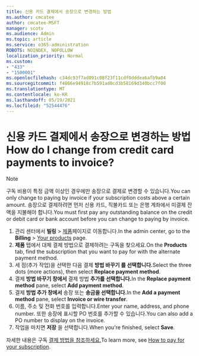```yaml
---
title: 신용 카드 결제에서 송장으로 변경하는 방법
ms.author: cmcatee
author: cmcatee-MSFT
manager: scotv
ms.audience: Admin
ms.topic: article
ms.service: o365-administration
ROBOTS: NOINDEX, NOFOLLOW
localization_priority: Normal
ms.custom:
- "433"
- "1500001"
ms.openlocfilehash: c34dc93f7ad091c08f23f11cdf0dddea6afb9a04
ms.sourcegitcommit: f4866e94918c7b591ad0cd3b58169d340bcc7f00
ms.translationtype: MT
ms.contentlocale: ko-KR
ms.lasthandoff: 05/19/2021
ms.locfileid: "52544476"
---
```

# <a name="how-do-i-change-from-credit-card-payments-to-invoice"></a><span data-ttu-id="8f9fd-102">신용 카드 결제에서 송장으로 변경하는 방법</span><span class="sxs-lookup"><span data-stu-id="8f9fd-102">How do I change from credit card payments to invoice?</span></span>

> [!NOTE]
> <span data-ttu-id="8f9fd-103">구독 비용이 특정 금액 이상인 경우에만 송장으로 결제로 변경할 수 있습니다.</span><span class="sxs-lookup"><span data-stu-id="8f9fd-103">You can only change to paying by invoice if your subscription costs above a certain amount.</span></span> <span data-ttu-id="8f9fd-104">송장으로 결제하려면 먼저 신용 카드, 직불카드 또는 은행 계좌에서 미결제 잔액을 지불해야 합니다.</span><span class="sxs-lookup"><span data-stu-id="8f9fd-104">You must first pay any outstanding balance on the credit or debit card or bank account before you can change to paying by invoice.</span></span>

1. <span data-ttu-id="8f9fd-105">관리 센터에서 **빌링** > [제품](https://go.microsoft.com/fwlink/p/?linkid=842054)페이지로 이동합니다.</span><span class="sxs-lookup"><span data-stu-id="8f9fd-105">In the admin center, go to the **Billing** > [Your products](https://go.microsoft.com/fwlink/p/?linkid=842054) page.</span></span>
2. <span data-ttu-id="8f9fd-106">**제품** 탭에서 대체 결제 방법으로 결제하려는 구독을 찾으세요.</span><span class="sxs-lookup"><span data-stu-id="8f9fd-106">On the **Products** tab, find the subscription that you want to pay for with the alternate payment method.</span></span>
3. <span data-ttu-id="8f9fd-107">세 점(추가 작업)을 선택한 다음 결제 **방법 바꾸기 를 선택합니다.**</span><span class="sxs-lookup"><span data-stu-id="8f9fd-107">Select the three dots (more actions), then select **Replace payment method**.</span></span>
4. <span data-ttu-id="8f9fd-108">결제 **방법 바꾸기 창에서** 결제 방법 **추가를 선택합니다.**</span><span class="sxs-lookup"><span data-stu-id="8f9fd-108">In the **Replace payment method** pane, select **Add payment method**.</span></span>
5. <span data-ttu-id="8f9fd-109">결제 **방법 추가 창에서** 송장 또는 **송금을 선택합니다.**</span><span class="sxs-lookup"><span data-stu-id="8f9fd-109">In the **Add a payment method** pane, select **Invoice or wire transfer**.</span></span>
6. <span data-ttu-id="8f9fd-110">이름, 주소 및 전화 번호를 입력합니다.</span><span class="sxs-lookup"><span data-stu-id="8f9fd-110">Enter your name, address, and phone number.</span></span> <span data-ttu-id="8f9fd-111">또한 송장에 표시할 PO 번호를 추가할 수 있습니다.</span><span class="sxs-lookup"><span data-stu-id="8f9fd-111">You can also add a PO number to display on the invoice.</span></span>
7. <span data-ttu-id="8f9fd-112">작업을 마치면 **저장** 을 선택합니다.</span><span class="sxs-lookup"><span data-stu-id="8f9fd-112">When you're finished, select **Save**.</span></span>

<span data-ttu-id="8f9fd-113">자세한 내용은 구독 [결제 방법을 참조하세요.](/microsoft-365/commerce/billing-and-payments/pay-for-your-subscription)</span><span class="sxs-lookup"><span data-stu-id="8f9fd-113">To learn more, see [How to pay for your subscription](/microsoft-365/commerce/billing-and-payments/pay-for-your-subscription).</span></span>
